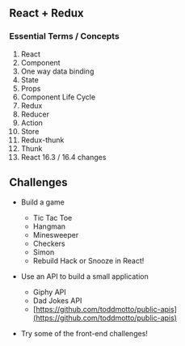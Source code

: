 ## React + Redux

### Essential Terms / Concepts

1.  React
2.  Component
3.  One way data binding
4.  State
5.  Props
6.  Component Life Cycle
7.  Redux
8.  Reducer
9.  Action
10. Store
11. Redux-thunk
12. Thunk
13. React 16.3 / 16.4 changes

## Challenges

* Build a game

  * Tic Tac Toe
  * Hangman
  * Minesweeper
  * Checkers
  * Simon
  * Rebuild Hack or Snooze in React!

* Use an API to build a small application

  * Giphy API
  * Dad Jokes API
  * [https://github.com/toddmotto/public-apis](https://github.com/toddmotto/public-apis)

* Try some of the front-end challenges!
